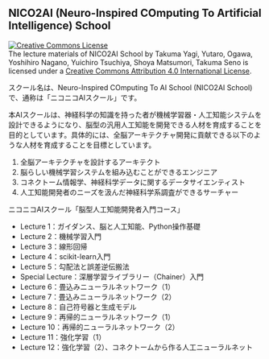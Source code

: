 ## NICO2AI (Neuro-Inspired COmputing To Artificial Intelligence) School
<a rel="license" href="http://creativecommons.org/licenses/by/4.0/"><img alt="Creative Commons License" style="border-width:0" src="https://i.creativecommons.org/l/by/4.0/88x31.png" /></a><br /><span xmlns:dct="http://purl.org/dc/terms/" property="dct:title">The lecture materials of NICO2AI School</span> by <span xmlns:cc="http://creativecommons.org/ns#" property="cc:attributionName">Takuma Yagi, Yutaro, Ogawa, Yoshihiro Nagano, Yuichiro Tsuchiya, Shoya Matsumori, Takuma Seno</span> is licensed under a <a rel="license" href="http://creativecommons.org/licenses/by/4.0/">Creative Commons Attribution 4.0 International License</a>.

スクール名は、Neuro-Inspired COmputing To AI School (NICO2AI School)で、通称は「ニコニコAIスクール」です。

本AIスクールは、神経科学の知識を持った者が機械学習器・人工知能システムを設計できるようになり、脳型の汎用人工知能を開発できる人材を育成することを目的としています。具体的には、全脳アーキテクチャ開発に貢献できる以下のような人材を育成することを目標としています。

1. 全脳アーキテクチャを設計するアーキテクト
2. 脳らしい機械学習システムを組み込むことができるエンジニア
3. コネクトーム情報学、神経科学データに関するデータサイエンティスト
4. 人工知能開発者のニーズを汲んだ神経科学系調査ができるサーチャー

ニコニコAIスクール「脳型人工知能開発者入門コース」

* Lecture 1：ガイダンス、脳と人工知能、Python操作基礎
* Lecture 2：機械学習入門
* Lecture 3：線形回帰
* Lecture 4：scikit-learn入門
* Lecture 5：勾配法と誤差逆伝搬法
* Special Lecture：深層学習ライブラリー（Chainer）入門
* Lecture 6：畳込みニューラルネットワーク（1）
* Lecture 7：畳込みニューラルネットワーク（2）
* Lecture 8：自己符号器と生成モデル
* Lecture 9：再帰的ニューラルネットワーク（1）
* Lecture 10：再帰的ニューラルネットワーク（2）
* Lecture 11：強化学習（1）
* Lecture 12：強化学習（2）、コネクトームから作る人工ニューラルネット

